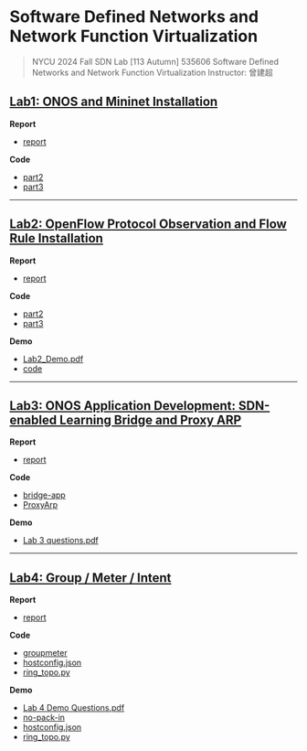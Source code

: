 # Software Defined Networks and Network Function Virtualization

> NYCU 2024 Fall SDN Lab
> [113 Autumn] 535606 Software Defined Networks and Network Function Virtualization
> Instructor: 曾建超

<!-- - [Lab1: ONOS and Mininet Installation](lab1/README.md)
- [OpenFlow Protocol Observation and Flow Rule Installation](lab2/README.md)
- [ONOS Application Development: SDN-enabled Learning Bridge and Proxy ARP](lab3/README.md)
- [Group / Meter / Intent](lab4/README.md) -->

## [Lab1: ONOS and Mininet Installation](lab1/2024-LAB1.pdf)

**Report**
- [report](lab1/README.md)

**Code**
- [part2](lab1/lab1_part2_313551097.py)
- [part3](lab1/lab1_part3_313551097.py)

---

## [Lab2: OpenFlow Protocol Observation and Flow Rule Installation](lab2/2024-Lab2.pdf)

**Report**
- [report](lab2/README.md)

**Code**

- [part2](lab2/part2)
- [part3](lab2/part3)

**Demo**

- [Lab2_Demo.pdf](lab2/demo/Lab2_Demo.pdf)
- [code](lab2/demo)

---

## [Lab3: ONOS Application Development: SDN-enabled Learning Bridge and Proxy ARP](lab3/2024_SDNFV_LAB3.pdf)

**Report**
- [report](lab3/README.md)

**Code**

- [bridge-app](lab3/bridge-app/src/main/java/nycu/winlab/bridge/AppComponent.java)
- [ProxyArp](lab3/ProxyArp/src/main/java/nycu/winlab/ProxyArp/AppComponent.java)

**Demo**

- [Lab 3 questions.pdf](<lab3/demo/Lab 3 questions.pdf>)

---

## [Lab4: Group / Meter / Intent](lab4/2024-Lab4.pdf)

**Report**
- [report](lab4/README.md)

**Code**
- [groupmeter](lab4/groupmeter/src/main/java/nycu/winlab/groupmeter/AppComponent.java)
- [hostconfig.json](lab4/hostconfig.json)
- [ring_topo.py](lab4/ring_topo.py)

**Demo**
- [Lab 4 Demo Questions.pdf](<lab4/demo/Lab 4 Demo Questions.pdf>)
- [no-pack-in](lab4/demo/groupmeter/src/main/java/nycu/winlab/groupmeter/AppComponent.java)
- [hostconfig.json](lab4/demo/hostconfig.json)
- [ring_topo.py](lab4/demo/ring_topo.py)
